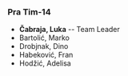 ### Pra Tim-14

- **Čabraja, Luka** -- Team Leader
- Bartolić, Marko
- Drobjnak, Dino
- Habeković, Fran
- Hodžić, Adelisa